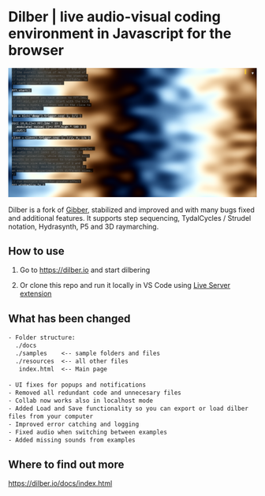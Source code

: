 # Dilber | live audio-visual coding environment in Javascript for the browser
![demo](resources/images/demo.png)

Dilber is a fork of [Gibber](https://github.com/gibber-cc/gibber), stabilized and improved and with many bugs fixed and additional features.
It supports step sequencing, TydalCycles / Strudel notation, Hydrasynth, P5 and 3D raymarching.

## How to use
1. Go to https://dilber.io and start dilbering

2. Or clone this repo and run it locally in VS Code using [Live Server extension](https://marketplace.visualstudio.com/items?itemName=ritwickdey.LiveServer)


## What has been changed
```
- Folder structure:
  ./docs
  ./samples    <-- sample folders and files
  ./resources  <-- all other files
   index.html  <-- Main page

- UI fixes for popups and notifications
- Removed all redundant code and unnecesary files
- Collab now works also in localhost mode
- Added Load and Save functionality so you can export or load dilber files from your computer
- Improved error catching and logging
- Fixed audio when switching between examples
- Added missing sounds from examples
```

## Where to find out more

https://dilber.io/docs/index.html
